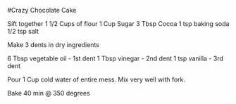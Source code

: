 #Crazy Chocolate Cake

Sift together
1 1/2 Cups of flour
1 Cup Sugar
3 Tbsp Cocoa
1 tsp baking soda
1/2 tsp salt

Make 3 dents in dry ingredients

6 Tbsp vegetable oil - 1st dent
1 Tbsp vinegar - 2nd dent
1 tsp vanilla - 3rd dent

Pour 1 Cup cold water of entire mess. Mix very well with fork.

Bake 40 min @ 350 degrees
